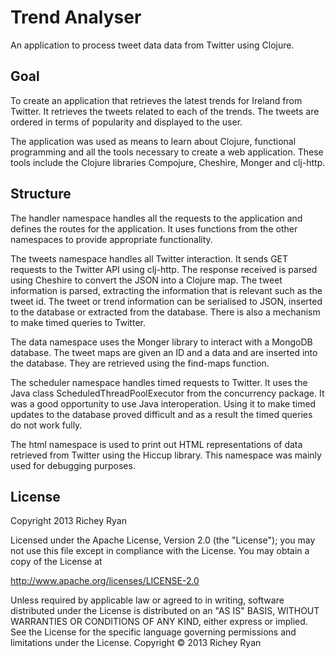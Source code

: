 # Trend Analyser

An application to process tweet data data from Twitter using Clojure.

## Goal

To create an application that retrieves the latest trends for Ireland from Twitter. It retrieves the tweets related to each of the trends. The tweets are ordered in terms of popularity and displayed to the user.

The application was used as means to learn about Clojure, functional programming and all the tools necessary to create a web application. These tools include the Clojure libraries Compojure, Cheshire, Monger and clj-http.

## Structure

The handler namespace handles all the requests to the application and defines the routes for the application. It uses functions from the other namespaces to provide appropriate functionality.

The tweets namespace handles all Twitter interaction. It sends GET requests to the Twitter API using clj-http. The response received is parsed using Cheshire to convert the JSON into a Clojure map. The tweet information is parsed, extracting the information that is relevant such as the tweet id. The tweet or trend information can be serialised to JSON, inserted to the database or extracted from the database. There is also a mechanism to make timed queries to Twitter.

The data namespace uses the Monger library to interact with a MongoDB database. The tweet maps are given an ID and a data and are inserted into the database. They are retrieved using the find-maps function. 

The scheduler namespace handles timed requests to Twitter. It uses the Java class ScheduledThreadPoolExecutor from the concurrency package. It was a good opportunity to use Java interoperation. Using it to make timed updates to the database proved difficult and as a result the timed queries do not work fully.

The html namespace is used to print out HTML representations of data retrieved from Twitter using the Hiccup library. This namespace was mainly used for debugging purposes. 

## License

Copyright 2013 Richey Ryan

Licensed under the Apache License, Version 2.0 (the "License");
you may not use this file except in compliance with the License.
You may obtain a copy of the License at

http://www.apache.org/licenses/LICENSE-2.0

Unless required by applicable law or agreed to in writing, software
distributed under the License is distributed on an "AS IS" BASIS,
WITHOUT WARRANTIES OR CONDITIONS OF ANY KIND, either express or implied.
See the License for the specific language governing permissions and
limitations under the License. Copyright © 2013 Richey Ryan
